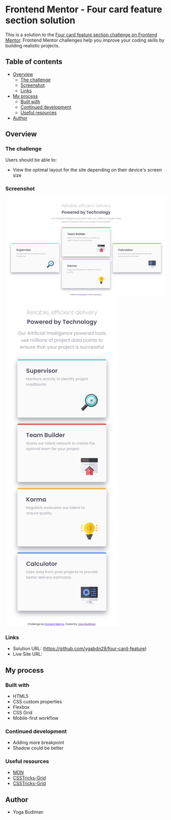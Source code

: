 # Frontend Mentor - Four card feature section solution

This is a solution to the [Four card feature section challenge on Frontend Mentor](https://www.frontendmentor.io/challenges/four-card-feature-section-weK1eFYK). Frontend Mentor challenges help you improve your coding skills by building realistic projects.

## Table of contents

- [Overview](#overview)
  - [The challenge](#the-challenge)
  - [Screenshot](#screenshot)
  - [Links](#links)
- [My process](#my-process)
  - [Built with](#built-with)
  - [Continued development](#continued-development)
  - [Useful resources](#useful-resources)
- [Author](#author)

## Overview

### The challenge

Users should be able to:

- View the optimal layout for the site depending on their device's screen size

### Screenshot

![](./screenshot/desktop-design.png)
![](./screenshot/mobile-design.png)

### Links

- Solution URL: (https://github.com/ygabdn29/four-card-feature)
- Live Site URL:

## My process

### Built with

- HTML5
- CSS custom properties
- Flexbox
- CSS Grid
- Mobile-first workflow

### Continued development

- Adding more breakpoint
- Shadow could be better

### Useful resources

- [MDN](https://developer.mozilla.org/en-US/)
- [CSSTricks-Grid](https://css-tricks.com/snippets/css/complete-guide-grid/)
- [CSSTricks-Grid](https://css-tricks.com/snippets/css/a-guide-to-flexbox/)

## Author

- Yoga Budiman

